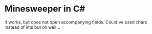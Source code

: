 # Minesweeper in C#
It works, but does not open accompanying fields. Could've used chars instead of ints but oh well...
